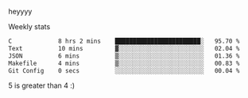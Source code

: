 heyyyy

Weekly stats
<!--START_SECTION:waka-->

```txt
C             8 hrs 2 mins    ████████████████████████░   95.70 %
Text          10 mins         ▓░░░░░░░░░░░░░░░░░░░░░░░░   02.04 %
JSON          6 mins          ▒░░░░░░░░░░░░░░░░░░░░░░░░   01.36 %
Makefile      4 mins          ▒░░░░░░░░░░░░░░░░░░░░░░░░   00.83 %
Git Config    0 secs          ░░░░░░░░░░░░░░░░░░░░░░░░░   00.04 %
```

<!--END_SECTION:waka-->
5 is greater than 4 :)
